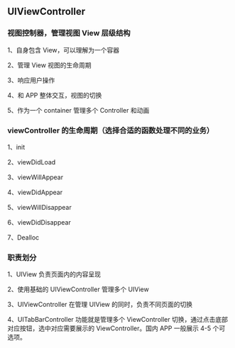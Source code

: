 ## UIViewController

### 视图控制器，管理视图 View 层级结构

1、自身包含 View，可以理解为一个容器

2、管理 View 视图的生命周期

3、响应用户操作

4、和 APP 整体交互，视图的切换

5、作为一个 container 管理多个 Controller 和动画

### viewController 的生命周期（选择合适的函数处理不同的业务）

1、init

2、viewDidLoad

3、viewWillAppear

4、viewDidAppear

5、viewWillDisappear

6、viewDidDisappear

7、Dealloc

### 职责划分

1、UIView 负责页面内的内容呈现

2、使用基础的 UIViewController 管理多个 UIView

3、UIViewController 在管理 UIView 的同时，负责不同页面的切换

4、UITabBarController 功能就是管理多个 ViewController 切换，通过点击底部对应按钮，选中对应需要展示的 ViewController。国内 APP 一般展示 4-5 个可选项。
